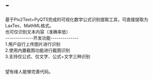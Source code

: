 # -
基于Pix2Text+PyQT5完成的可视化数学公式识别提取工具，可直接提取为LaxTex、MathML格式。  
也可仅识别文本内容（准确率低）  
--------------开发功能--------------  
1.用户自行上传图片进行识别  
2.使用内置截图功能进行截图识别  
3.支持仅公式、仅文字、公式+文字三种识别
##
望有缘人能够完善代码。
